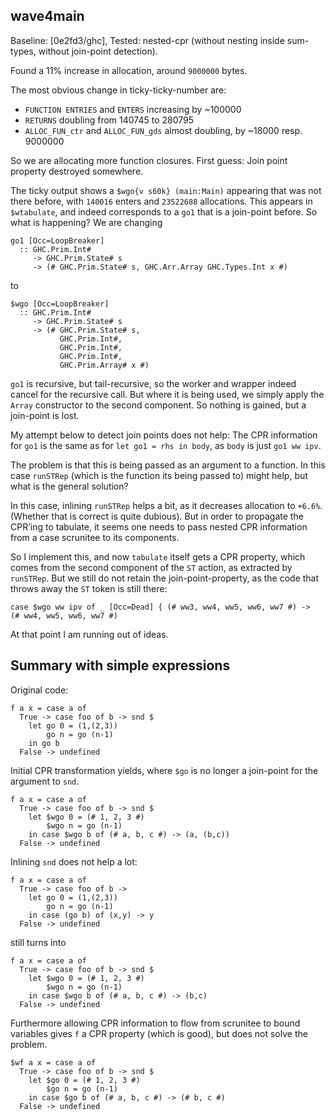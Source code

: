 ## wave4main



Baseline: \[0e2fd3/ghc\], Tested: nested-cpr (without nesting inside sum-types, without join-point detection).



Found a 11% increase in allocation, around `9000000` bytes.



The most obvious change in ticky-ticky-number are:


- `FUNCTION ENTRIES` and `ENTERS` increasing by \~100000
- `RETURNS` doubling from 140745 to 280795
-  `ALLOC_FUN_ctr` and `ALLOC_FUN_gds` almost doubling, by \~18000 resp. 9000000


So we are allocating more function closures. First guess: Join point property destroyed somewhere.



The ticky output shows a `$wgo{v s60k} (main:Main)` appearing that was not there before, with `140016` enters and `23522688` allocations. This appears in `$wtabulate`, and indeed corresponds to a `go1` that is a join-point before. So what is happening? We are changing


```wiki
go1 [Occ=LoopBreaker]                                      
  :: GHC.Prim.Int#                                         
     -> GHC.Prim.State# s                                  
     -> (# GHC.Prim.State# s, GHC.Arr.Array GHC.Types.Int x #)
```


to


```wiki
$wgo [Occ=LoopBreaker]          
  :: GHC.Prim.Int#
     -> GHC.Prim.State# s
     -> (# GHC.Prim.State# s,   
           GHC.Prim.Int#,       
           GHC.Prim.Int#,       
           GHC.Prim.Int#,       
           GHC.Prim.Array# x #) 
```


`go1` is recursive, but tail-recursive, so the worker and wrapper indeed cancel for the recursive call. But where it is being used, we simply apply the `Array` constructor to the second component. So nothing is gained, but a join-point is lost.



My attempt below to detect join points does not help: The CPR information for `go1` is the same as for `let go1 = rhs in body`, as `body` is just `go1 ww ipv`.



The problem is that this is being passed as an argument to a function. In this case `runSTRep` (which is the function its being passed to) might help, but what is the general solution?



In this case, inlining `runSTRep` helps a bit, as it decreases allocation to `+6.6%`. (Whether that is correct is quite dubious). But in order to propagate the CPR’ing to tabulate, it seems one needs to pass nested CPR information from a case scrunitee to its components. 



So I implement this, and now `tabulate` itself gets a CPR property, which comes from the second component of the `ST` action, as extracted by `runSTRep`. But we still do not retain the join-point-property, as the code that throws away the `ST` token is still there:


```wiki
case $wgo ww ipv of _ [Occ=Dead] { (# ww3, ww4, ww5, ww6, ww7 #) ->
(# ww4, ww5, ww6, ww7 #)
```


At that point I am running out of ideas.


## Summary with simple expressions



Original code:


```wiki
f a x = case a of
  True -> case foo of b -> snd $
    let go 0 = (1,(2,3))
        go n = go (n-1)
    in go b
  False -> undefined
```


Initial CPR transformation yields, where `$go` is no longer a join-point for the argument to `snd`.


```wiki
f a x = case a of
  True -> case foo of b -> snd $
    let $wgo 0 = (# 1, 2, 3 #)
        $wgo n = go (n-1)
    in case $wgo b of (# a, b, c #) -> (a, (b,c))
  False -> undefined
```


Inlining `snd` does not help a lot:


```wiki
f a x = case a of
  True -> case foo of b ->
    let go 0 = (1,(2,3))
        go n = go (n-1)
    in case (go b) of (x,y) -> y
  False -> undefined
```


still turns into 


```wiki
f a x = case a of
  True -> case foo of b -> snd $
    let $wgo 0 = (# 1, 2, 3 #)
        $wgo n = go (n-1)
    in case $wgo b of (# a, b, c #) -> (b,c)
  False -> undefined
```


Furthermore allowing CPR information to flow from scrunitee to bound variables gives `f` a CPR property (which is good), but does not solve the problem.


```wiki
$wf a x = case a of
  True -> case foo of b -> snd $
    let $go 0 = (# 1, 2, 3 #)
        $go n = go (n-1)
    in case $go b of (# a, b, c #) -> (# b, c #)
  False -> undefined
```